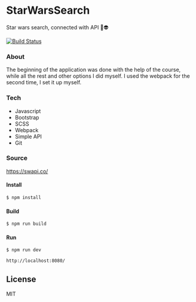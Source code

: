 # StarWarsSearch

<p align="center">

Star wars search, connected with API 🌌👽

[![Build Status](https://travis-ci.org/joemccann/dillinger.svg?branch=master)](https://travis-ci.org/joemccann/dillinger)

### About 
The beginning of the application was done with the help of the course, while all the rest and other options I did myself. I used the webpack for the second time, I set it up myself.

### Tech
* Javascript
* Bootstrap
* SCSS
* Webpack
* Simple API
* Git

### Source
https://swapi.co/

#### Install
```sh
$ npm install
```
#### Build
```sh
$ npm run build 
```
#### Run
```sh
$ npm run dev
```

```sh
http://localhost:8080/
```


License
----

MIT

</p>
